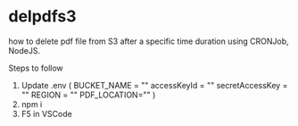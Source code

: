 # delpdfs3
how to delete pdf file from S3 after a specific time duration using CRONJob, NodeJS.

Steps to follow
1. Update .env
   ( BUCKET_NAME = ""
  accessKeyId = ""
  secretAccessKey = ""
  REGION = ""
  PDF_LOCATION="" )
2. npm i
3. F5 in VSCode
